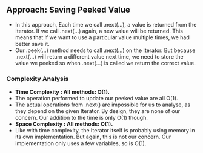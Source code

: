 ## Approach: Saving Peeked Value
* In this approach, Each time we call .next(...), a value is returned from the Iterator. If we call .next(...) again, a new value will be returned. This means that if we want to use a particular value multiple times, we had better save it.
​
* Our .peek(...) method needs to call .next(...) on the Iterator. But because .next(...) will return a different value next time, we need to store the value we peeked so when .next(...) is called we return the correct value.
​
### Complexity Analysis
* **Time Complexity : All methods: O(1).**
* The operation performed to update our peeked value are all O(1).
* The actual operations from .next() are impossible for us to analyse, as they depend on the given Iterator. By design, they are none of our concern. Our addition to the time is only O(1) though.
​
* **Space Complexity : All methods: O(1).**
* Like with time complexity, the Iterator itself is probably using memory in its own implementation. But again, this is not our concern. Our implementation only uses a few variables, so is O(1).